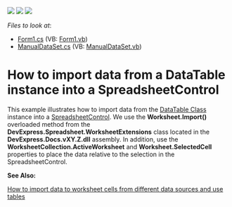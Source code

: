 <!-- default badges list -->
![](https://img.shields.io/endpoint?url=https://codecentral.devexpress.com/api/v1/VersionRange/128613725/19.2.2%2B)
[![](https://img.shields.io/badge/Open_in_DevExpress_Support_Center-FF7200?style=flat-square&logo=DevExpress&logoColor=white)](https://supportcenter.devexpress.com/ticket/details/E4776)
[![](https://img.shields.io/badge/📖_How_to_use_DevExpress_Examples-e9f6fc?style=flat-square)](https://docs.devexpress.com/GeneralInformation/403183)
<!-- default badges end -->
<!-- default file list -->
*Files to look at*:

* [Form1.cs](./CS/Form1.cs) (VB: [Form1.vb](./VB/Form1.vb))
* [ManualDataSet.cs](./CS/ManualDataSet.cs) (VB: [ManualDataSet.vb](./VB/ManualDataSet.vb))
<!-- default file list end -->
# How to import data from a DataTable instance into a SpreadsheetControl


<p>This example illustrates how to import data from the <a href="http://msdn.microsoft.com/en-us/library/system.data.datatable.aspx">DataTable Class</a> instance into a <a href="http://documentation.devexpress.com/#WindowsForms/clsDevExpressXtraSpreadsheetSpreadsheetControltopic">SpreadsheetControl</a>. We use the <strong>Worksheet.Import()</strong> overloaded method from the <strong>DevExpress.Spreadsheet.WorksheetExtensions</strong> class located in the <strong>DevExpress.Docs.vXY.Z.dll</strong> assembly. In addition, use the <strong>WorksheetCollection.ActiveWorksheet</strong> and <strong>Worksheet.SelectedCell</strong> properties to place the data relative to the selection in the SpreadsheetControl.</p><p></p><p><strong>See Also:</strong></p><p><a href="https://www.devexpress.com/Support/Center/p/E4751">How to import data to worksheet cells from different data sources and use tables</a></p>

<br/>


